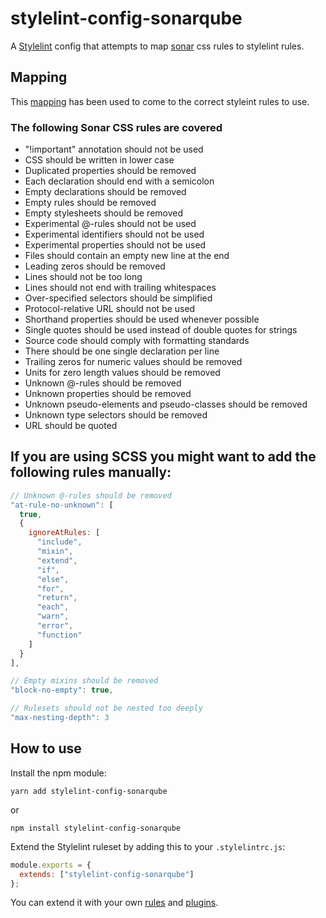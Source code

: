 # stylelint-config-sonarqube

A [Stylelint](https://stylelint.io/) config that attempts to map [sonar](https://www.sonarqube.org/) css rules to stylelint rules.

## Mapping

This [mapping](https://github.com/SymphonyOSF/sonar-css-plugin/blob/master/doc/stylelint-sonarqube-rule-mapping.md) has been used to come to the correct styleint rules to use.

### The following Sonar CSS rules are covered

- "!important" annotation should not be used
- CSS should be written in lower case
- Duplicated properties should be removed
- Each declaration should end with a semicolon
- Empty declarations should be removed
- Empty rules should be removed
- Empty stylesheets should be removed
- Experimental @-rules should not be used
- Experimental identifiers should not be used
- Experimental properties should not be used
- Files should contain an empty new line at the end
- Leading zeros should be removed
- Lines should not be too long
- Lines should not end with trailing whitespaces
- Over-specified selectors should be simplified
- Protocol-relative URL should not be used
- Shorthand properties should be used whenever possible
- Single quotes should be used instead of double quotes for strings
- Source code should comply with formatting standards
- There should be one single declaration per line
- Trailing zeros for numeric values should be removed
- Units for zero length values should be removed
- Unknown @-rules should be removed
- Unknown properties should be removed
- Unknown pseudo-elements and pseudo-classes should be removed
- Unknown type selectors should be removed
- URL should be quoted

## If you are using SCSS you might want to add the following rules manually:

```javascript
// Unknown @-rules should be removed
"at-rule-no-unknown": [
  true,
  {
    ignoreAtRules: [
      "include",
      "mixin",
      "extend",
      "if",
      "else",
      "for",
      "return",
      "each",
      "warn",
      "error",
      "function"
    ]
  }
],

// Empty mixins should be removed
"block-no-empty": true,

// Rulesets should not be nested too deeply
"max-nesting-depth": 3
```

## How to use

Install the npm module:

```
yarn add stylelint-config-sonarqube
```

or

```
npm install stylelint-config-sonarqube
```

Extend the Stylelint ruleset by adding this to your `.stylelintrc.js`:

```javascript
module.exports = {
  extends: ["stylelint-config-sonarqube"]
};
```

You can extend it with your own [rules](https://stylelint.io/user-guide/rules/) and [plugins](https://stylelint.io/user-guide/plugins/).

